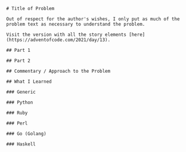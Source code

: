 
    
    # Title of Problem

    Out of respect for the author's wishes, I only put as much of the problem text as necessary to understand the problem.

    Visit the version with all the story elements [here](https://adventofcode.com/2021/day/13).

    ## Part 1

    ## Part 2

    ## Commentary / Approach to the Problem

    ## What I Learned

    ### Generic

    ### Python

    ### Ruby

    ### Perl

    ### Go (Golang)

    ### Haskell
    